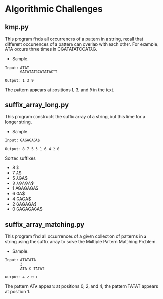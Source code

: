 # Algorithmic Challenges

## kmp.py

This program finds all occurrences of a pattern in a string, recall that different occurrences of a pattern can overlap with each other. For example, ATA occurs three times in CGATATATCCATAG.

* Sample.
```
Input: ATAT
       GATATATGCATATACTT

```
```
Output: 1 3 9

```
The pattern appears at positions 1, 3, and 9 in the text.

## suffix_array_long.py

This program constructs the suffix array of a string, but this time for a longer string.

* Sample.
```
Input: GAGAGAGA$

```
```
Output: 8 7 5 3 1 6 4 2 0

```
Sorted suffixes:
* 8 $
* 7 A$
* 5 AGA$
* 3 AGAGA$
* 1 AGAGAGA$
* 6 GA$
* 4 GAGA$
* 2 GAGAGA$
* 0 GAGAGAGA$

## suffix_array_matching.py

This program find all occurrences of a given collection of patterns in a string using the suffix array to solve the Multiple Pattern Matching Problem.

* Sample.
```
Input: ATATATA
       3
       ATA C TATAT

```
```
Output: 4 2 0 1

```
The pattern ATA appears at positions 0, 2, and 4, the pattern TATAT appears at position 1.
